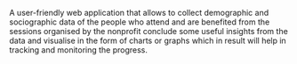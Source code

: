 A user-friendly web application that allows to collect demographic and sociographic data of the people who attend and are benefited from the sessions organised by the nonprofit conclude some useful insights from the data and visualise in the form of charts or graphs which in result will help in tracking and monitoring the progress.
